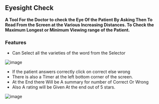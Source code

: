 ## Eyesight Check

**A Tool For the Doctor to check the Eye Of the Patient By Asking Then To Read From the Screen at the Various Increasing Distances.
To Check the Maximum Longest or Minimum Viewing range of the Patient.**

### Features
- Can Select all the varieties of the word from the Selector

![image](https://user-images.githubusercontent.com/72241207/167121646-0ea22044-8c97-4c07-9094-f6c7baaa0cb7.png)

- If the patient answers correctly click on correct else wrong
- There is also a Timer at the left bottom corner of the screen.
- At the End there Will be A summary for number of Correct Or Wrong
- Also A rating will be Given At the end out of 5 stars.

![image](https://user-images.githubusercontent.com/72241207/167122166-fa1b6538-699e-4f51-ab67-4d0574998487.png)

